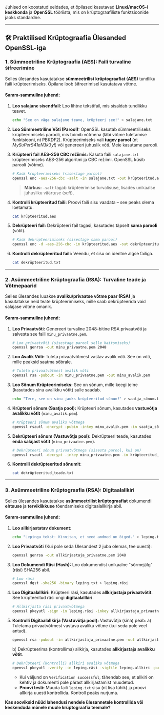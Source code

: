 Juhised on koostatud eeldades, et õpilased kasutavad **Linuxi/macOS-i keskkonda** ja **OpenSSL** tööriista, mis on krüptograafiliste funktsioonide jaoks standardne.

-----

## 🛠️ Praktilised Krüptograafia Ülesanded OpenSSL-iga

### 1\. Sümmeetriline Krüptograafia (AES): Faili turvaline šifreerimine

Selles ülesandes kasutatakse **sümmeetrilist krüptograafiat (AES)** tundliku faili krüpteerimiseks. Õpilane loob šifreerimisel kasutatava võtme.

#### Samm-sammuline juhend:

1.  **Loo salajane sisendfail:**
    Loo lihtne tekstifail, mis sisaldab tundlikku teavet.

    ```bash
    echo "See on väga salajane teave, krüpteeri see!" > salajane.txt
    ```

2.  **Loo Sümmeetriline Võti (Parool):**
    OpenSSL kasutab sümmeetriliseks krüpteerimiseks parooli, mis toimib võtmena (läbi võtme tuletamise funktsiooni, nt PBKDF2). Krüpteerimiseks vali **tugev parool** (nt *MySuPerS41aN3k3y\!*) või genereeri juhuslik võti. Meie kasutame parooli.

3.  **Krüpteeri fail AES-256 CBC režiimis:**
    Kasuta faili `salajane.txt` krüpteerimiseks AES-256 algoritmi ja CBC režiimi. OpenSSL küsib parooli (võtme).

    ```bash
    # Käsk krüpteerimiseks (sisestage parool)
    openssl enc -aes-256-cbc -salt -in salajane.txt -out krüpteeritud.aes
    ```

    > **Märkus:** `-salt` tagab krüpteerimise turvalisuse, lisades unikaalse juhusliku väärtuse (*salt*).

4.  **Kontrolli krüpteeritud faili:**
    Proovi faili sisu vaadata – see peaks olema loetamatu.

    ```bash
    cat krüpteeritud.aes
    ```

5.  **Dekrüpteeri fail:**
    Dekrüpteeri fail tagasi, kasutades täpselt **sama parooli** (võtit).

    ```bash
    # Käsk dekrüpteerimiseks (sisestage sama parool)
    openssl enc -d -aes-256-cbc -in krüpteeritud.aes -out dekrüpteeritud.txt
    ```

6.  **Kontrolli dekrüpteeritud faili:**
    Veendu, et sisu on identne algse failiga.

    ```bash
    cat dekrüpteeritud.txt
    ```

-----

### 2\. Asümmeetriline Krüptograafia (RSA): Turvaline teade ja Võtmepaarid

Selles ülesandes luuakse **avaliku/privaatse võtme paar (RSA)** ja kasutatakse neid teate krüpteerimiseks, mille saab dekrüpteerida vaid salajase võtme omanik.

#### Samm-sammuline juhend:

1.  **Loo Privaatvõti:**
    Genereeri turvaline 2048-bitine RSA privaatvõti ja salvesta see faili `minu_privaatne.pem`.

    ```bash
    # Loo privaatvõti (sisestage parool selle kaitsmiseks)
    openssl genrsa -out minu_privaatne.pem 2048
    ```

2.  **Loo Avalik Võti:**
    Tuleta privaatvõtmest vastav avalik võti. See on võti, mille peaksid saatma sõbrale.

    ```bash
    # Tuleta privaatvõtmest avalik võti
    openssl rsa -pubout -in minu_privaatne.pem -out minu_avalik.pem
    ```

3.  **Loo Sõnum Krüpteerimiseks:**
    See on sõnum, mille keegi teine (kasutades sinu avalikku võtit) sulle saadab.

    ```bash
    echo "Tere, see on sinu jaoks krüpteeritud sõnum!" > saatja_sõnum.txt
    ```

4.  **Krüpteeri sõnum (Saatja pool):**
    Krüpteeri sõnum, kasutades **vastuvõtja avalikku võtit** (`minu_avalik.pem`).

    ```bash
    # Krüpteeri sõnum avaliku võtmega
    openssl rsautl -encrypt -pubin -inkey minu_avalik.pem -in saatja_sõnum.txt -out krüpteeritud_teade.dat
    ```

5.  **Dekrüpteeri sõnum (Vastuvõtja pool):**
    Dekrüpteeri teade, kasutades **enda salajast võtit** (`minu_privaatne.pem`).

    ```bash
    # Dekrüpteeri sõnum privaatvõtmega (sisesta parool, kui on)
    openssl rsautl -decrypt -inkey minu_privaatne.pem -in krüpteeritud_teade.dat -out dekrüpteeritud_teade.txt
    ```

6.  **Kontrolli dekrüpteeritud sõnumit:**

    ```bash
    cat dekrüpteeritud_teade.txt
    ```

-----

### 3\. Asümmeetriline Krüptograafia (RSA): Digitaalallkiri

Selles ülesandes kasutatakse **asümmeetrilist krüptograafiat** dokumendi **ehtsuse** ja **terviklikkuse** tõendamiseks digitaalallkirja abil.

#### Samm-sammuline juhend:

1.  **Loo allkirjastatav dokument:**

    ```bash
    echo "Lepingu tekst: Kinnitan, et need andmed on õiged." > leping.txt
    ```

2.  **Loo Privaatvõti** (Kui pole seda Ülesandest 2 juba olemas, tee uuesti):

    ```bash
    openssl genrsa -out allkirjastaja_privaatne.pem 2048
    ```

3.  **Loo Dokumendi Räsi (Hash):**
    Loo dokumendist unikaalne "sõrmejälg" (räsi) SHA256 abil.

    ```bash
    # Loo räsi
    openssl dgst -sha256 -binary leping.txt > leping.räsi
    ```

4.  **Loo Digitaalallkiri:**
    Krüpteeri räsi, kasutades **allkirjastaja privaatvõtit**. See krüpteeritud räsi ongi **digitaalallkiri**.

    ```bash
    # Allkirjasta räsi privaatvõtmega
    openssl pkeyutl -sign -in leping.räsi -inkey allkirjastaja_privaatne.pem -out leping.allkiri
    ```

5.  **Kontrolli Digitaalallkirja (Vastuvõtja pool):**
    Vastuvõtja (sina) peab:
    a) Tuletama privaatvõtmest vastava avaliku võtme (kui seda pole veel antud).

    ```bash
    openssl rsa -pubout -in allkirjastaja_privaatne.pem -out allkirjastaja_avalik.pem
    ```

    b) Dekrüpteerima (kontrollima) allkirja, kasutades **allkirjastaja avalikku võtit**.

    ```bash
    # Dekrüpteeri (kontrolli) allkiri avaliku võtmega
    openssl pkeyutl -verify -in leping.räsi -sigfile leping.allkiri -pubin -inkey allkirjastaja_avalik.pem
    ```

      * Kui väljund on `Verification successful`, tähendab see, et allkiri on kehtiv ja dokumenti pole pärast allkirjastamist muudetud.
      * **Proovi testi:** Muuda faili `leping.txt` sisu (nt lisa tühik) ja proovi allkirja uuesti kontrollida. Kontroll peaks nurjuma.

**Kas sooviksid nüüd lahendusi nendele ülesannetele kontrollida või keskenduda mõnele muule krüptograafia teemale?**
